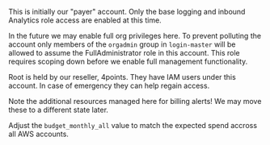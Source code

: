 This is initially our "payer" account.  Only the base logging and inbound
Analytics role access are enabled at this time.

In the future we may enable full org privileges here.  To prevent polluting the
account only members of the `orgadmin` group in `login-master` will be allowed
to assume the FullAdministrator role in this account.  This role requires scoping
down before we enable full management functionality.

Root is held by our reseller, 4points.  They have IAM users under this account.
In case of emergency they can help regain access.

Note the additional resources managed here for billing alerts!  We may move
these to a different state later.

Adjust the `budget_monthly_all` value to match the expected spend accross
all AWS accounts.
